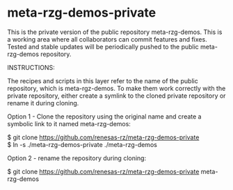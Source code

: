 # meta-rzg-demos-private

This is the private version of the public repository meta-rzg-demos. This is a working area where all collaborators can commit features and fixes. Tested and stable updates will be periodically pushed to the public meta-rzg-demos repository.

INSTRUCTIONS:

The recipes and scripts in this layer refer to the name of the public repository, which is meta-rgz-demos. 
To make them work correctly with the private repository, either create a symlink to the cloned private repository or rename it during cloning.


Option 1 - Clone the repository using the original name and create a symbolic link to it named meta-rzg-demos:

$ git clone https://github.com/renesas-rz/meta-rzg-demos-private<br>
$ ln -s ./meta-rzg-demos-private ./meta-rzg-demos

Option 2 - rename the repository during cloning:

$ git clone https://github.com/renesas-rz/meta-rzg-demos-private meta-rzg-demos

